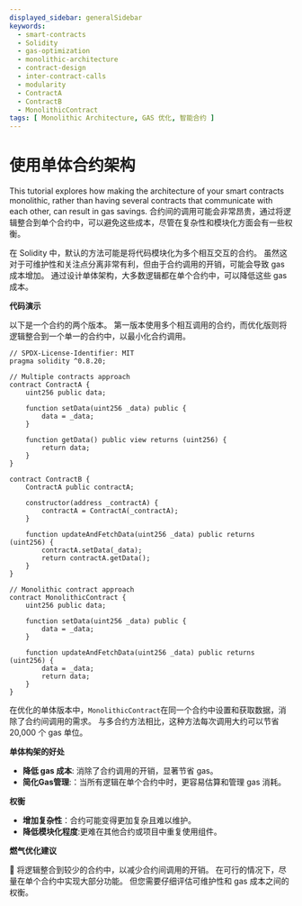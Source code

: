 ```yaml
---
displayed_sidebar: generalSidebar
keywords:
  - smart-contracts
  - Solidity
  - gas-optimization
  - monolithic-architecture
  - contract-design
  - inter-contract-calls
  - modularity
  - ContractA
  - ContractB
  - MonolithicContract
tags: [ Monolithic Architecture, GAS 优化, 智能合约 ]
---
```


# 使用单体合约架构

This tutorial explores how making the architecture of your smart contracts monolithic, rather than having several contracts that communicate with each other, can result in gas savings. 合约间的调用可能会非常昂贵，通过将逻辑整合到单个合约中，可以避免这些成本，尽管在复杂性和模块化方面会有一些权衡。

在 Solidity 中，默认的方法可能是将代码模块化为多个相互交互的合约。 虽然这对于可维护性和关注点分离非常有利，但由于合约调用的开销，可能会导致 gas 成本增加。 通过设计单体架构，大多数逻辑都在单个合约中，可以降低这些 gas 成本。

**代码演示**

以下是一个合约的两个版本。 第一版本使用多个相互调用的合约，而优化版则将逻辑整合到一个单一的合约中，以最小化合约调用。

```solidity
// SPDX-License-Identifier: MIT
pragma solidity ^0.8.20;

// Multiple contracts approach
contract ContractA {
    uint256 public data;

    function setData(uint256 _data) public {
        data = _data;
    }

    function getData() public view returns (uint256) {
        return data;
    }
}

contract ContractB {
    ContractA public contractA;

    constructor(address _contractA) {
        contractA = ContractA(_contractA);
    }

    function updateAndFetchData(uint256 _data) public returns (uint256) {
        contractA.setData(_data);
        return contractA.getData();
    }
}

// Monolithic contract approach
contract MonolithicContract {
    uint256 public data;

    function setData(uint256 _data) public {
        data = _data;
    }

    function updateAndFetchData(uint256 _data) public returns (uint256) {
        data = _data;
        return data;
    }
}
```

在优化的单体版本中，`MonolithicContract`在同一个合约中设置和获取数据，消除了合约间调用的需求。 与多合约方法相比，这种方法每次调用大约可以节省 20,000 个 gas 单位。

**单体构架的好处**

- **降低 gas 成本**: 消除了合约调用的开销，显著节省 gas。
- **简化Gas管理**:：当所有逻辑在单个合约中时，更容易估算和管理 gas 消耗。

**权衡**

- **增加复杂性**：合约可能变得更加复杂且难以维护。
- **降低模块化程度**:更难在其他合约或项目中重复使用组件。

**燃气优化建议**

🌟 将逻辑整合到较少的合约中，以减少合约间调用的开销。 在可行的情况下，尽量在单个合约中实现大部分功能。 但您需要仔细评估可维护性和 gas 成本之间的权衡。
